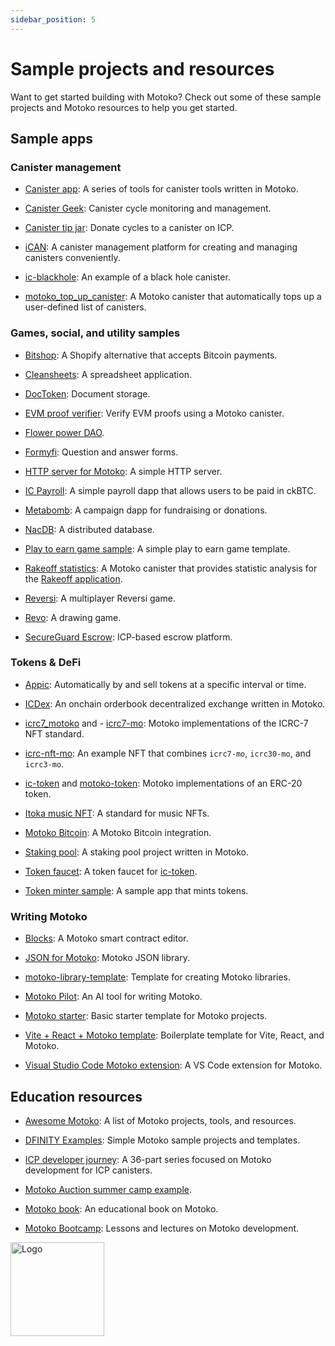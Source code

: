 ```yaml
---
sidebar_position: 5
---
```


# Sample projects and resources



Want to get started building with Motoko? Check out some of these sample projects and Motoko resources to help you get started.

## Sample apps

### Canister management

- [Canister app](https://github.com/canister-app): A series of tools for canister tools written in Motoko.

- [Canister Geek](https://github.com/usergeek/canistergeek-ic-motoko): Canister cycle monitoring and management.

- [Canister tip jar](https://github.com/ninegua/tipjar): Donate cycles to a canister on ICP.

- [iCAN](https://github.com/PrimLabs/iCAN): A canister management platform for creating and managing canisters conveniently.

- [ic-blackhole](https://github.com/ninegua/ic-blackhole): An example of a black hole canister.

- [motoko_top_up_canister](https://github.com/ORIGYN-SA/motoko_top_up_canister): A Motoko canister that automatically tops up a user-defined list of canisters.

### Games, social, and utility samples

- [Bitshop](https://github.com/lukasvozda/bitshop): A Shopify alternative that accepts Bitcoin payments.

- [Cleansheets](https://github.com/matthewhammer/cleansheets): A spreadsheet application.

- [DocToken](https://github.com/ava-vs/doctoken): Document storage.

- [EVM proof verifier](https://github.com/horizonx-tech/evm-proof-verifier-motoko): Verify EVM proofs using a Motoko canister.

- [Flower power DAO](https://github.com/flowerpowerdao/power-equalizer-v3).

- [Formyfi](https://github.com/Talentum-id/formify): Question and answer forms.

- [HTTP server for Motoko](https://github.com/krpeacock/server): A simple HTTP server.

- [IC Payroll](https://github.com/cosmasken/ic-payroll): A simple payroll dapp that allows users to be paid in ckBTC.

- [Metabomb](https://github.com/av1ctor/metamob): A campaign dapp for fundraising or donations.

- [NacDB](https://github.com/vporton/NacDB): A distributed database.

- [Play to earn game sample](https://github.com/therealbryanho/IC-Code-Sample-Unity-Play-to-Earn-Game): A simple play to earn game template.

- [Rakeoff statistics](https://github.com/rakeoff-labs/rakeoff_statistics): A Motoko canister that provides statistic analysis for the [Rakeoff application](https://app.rakeoff.io/).

- [Reversi](https://github.com/ninegua/reversi): A multiplayer Reversi game.

- [Revo](https://github.com/DepartureLabsIC/revo): A drawing game.

- [SecureGuard Escrow](https://github.com/bix-tech/secure-guard-escrow): ICP-based escrow platform.

### Tokens & DeFi

- [Appic](https://github.com/Appic-Solutions/Auto_Investment): Automatically by and sell tokens at a specific interval or time.

- [ICDex](https://github.com/iclighthouse/ICDex): An onchain orderbook decentralized exchange written in Motoko.

- [icrc7_motoko](https://github.com/noku-team/icrc7_motoko) and - [icrc7-mo](https://github.com/PanIndustrial-Org/icrc7.mo): Motoko implementations of the ICRC-7 NFT standard.

- [icrc-nft-mo](https://github.com/PanIndustrial-Org/icrc_nft.mo): An example NFT that combines `icrc7-mo`, `icrc30-mo`, and `icrc3-mo`.

- [ic-token](https://github.com/rocklabs-io/ic-token) and [motoko-token](https://github.com/enzoh/motoko-token): Motoko implementations of an ERC-20 token.

- [Itoka music NFT](https://github.com/Itoka-DAO/itoka-music-nft-standard): A standard for music NFTs.

- [Motoko Bitcoin](https://github.com/tgalal/motoko-bitcoin): A Motoko Bitcoin integration.

- [Staking pool](https://github.com/ICTO-Labs/staking-pool): A staking pool project written in Motoko.

- [Token faucet](https://github.com/rocklabs-io/token-faucet): A token faucet for [ic-token](https://github.com/rocklabs-io/ic-token).

- [Token minter sample](https://github.com/icpipeline-framework/mbt): A sample app that mints tokens.

### Writing Motoko

- [Blocks](https://blocks-editor.github.io/blocks/): A Motoko smart contract editor.

- [JSON for Motoko](https://github.com/aviate-labs/json.mo): Motoko JSON library.

- [motoko-library-template](https://github.com/kritzcreek/motoko-library-template): Template for creating Motoko libraries.

- [Motoko Pilot](https://d7dm6-sqaaa-aaaag-qcgma-cai.icp0.io/): An AI tool for writing Motoko.

- [Motoko starter](https://github.com/motoko-bootcamp/motoko-starter): Basic starter template for Motoko projects.

- [Vite + React + Motoko template](https://github.com/rvanasa/vite-react-motoko): Boilerplate template for Vite, React, and Motoko.

- [Visual Studio Code Motoko extension](https://github.com/dfinity/vscode-motoko): A VS Code extension for Motoko.


## Education resources

- [Awesome Motoko](https://github.com/ic123-xyz/awesome-motoko): A list of Motoko projects, tools, and resources.

- [DFINITY Examples](https://github.com/dfinity/examples/tree/master/motoko): Simple Motoko sample projects and templates.

- [ICP developer journey](https://internetcomputer.org/docs/current/tutorials/developer-journey/): A 36-part series focused on Motoko development for ICP canisters.

- [Motoko Auction summer camp example](https://github.com/luc-blaeser/auction).

- [Motoko book](https://github.com/Web3NL/motoko-book): An educational book on Motoko.

- [Motoko Bootcamp](https://github.com/motoko-bootcamp/education): Lessons and lectures on Motoko development.

<img src="https://github.com/user-attachments/assets/844ca364-4d71-42b3-aaec-4a6c3509ee2e" alt="Logo" width="150" height="150" />
